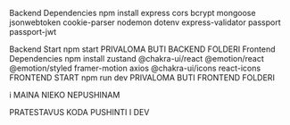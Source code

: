 Backend Dependencies
npm install express cors bcrypt mongoose jsonwebtoken cookie-parser nodemon dotenv express-validator passport passport-jwt

Backend Start
npm start
PRIVALOMA BUTI BACKEND FOLDERI
Frontend Dependencies
npm install zustand @chakra-ui/react @emotion/react @emotion/styled framer-motion axios @chakra-ui/icons react-icons 
FRONTEND START
npm run dev
PRIVALOMA BUTI FRONTEND FOLDERI

i MAINA NIEKO NEPUSHINAM

PRATESTAVUS KODA PUSHINTI I DEV
